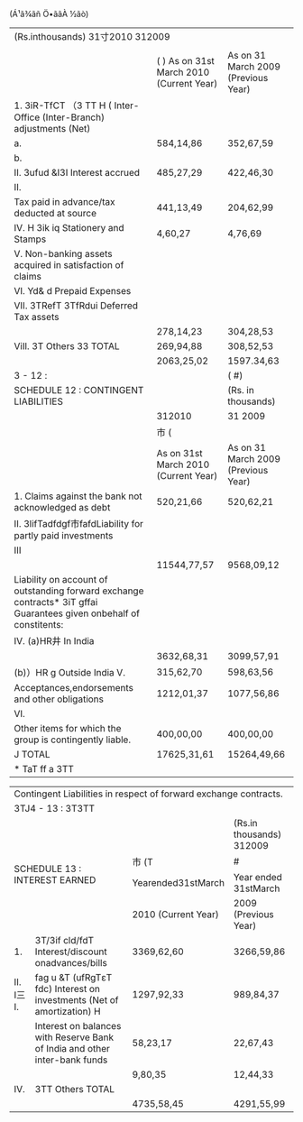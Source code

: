 (Á¹ã¾ãñ Ö•ããÀ ½ãò)  

<html><body><table><tr><td colspan="4">(Rs.inthousands) 31寸2010 312009</td></tr><tr><td colspan="4"></td></tr><tr><td colspan="2"></td><td> ( ) As on 31st March 2010 (Current Year)</td><td>As on 31 March 2009 (Previous Year)</td></tr><tr><td colspan="2">1. 3iR-TfCT （3 TT H ( Inter-Office (Inter-Branch) adjustments (Net)</td><td></td><td></td></tr><tr><td colspan="2">a.</td><td>584,14,86</td><td>352,67,59</td></tr><tr><td colspan="2">b.</td><td></td><td></td></tr><tr><td colspan="2">II. 3ufud &I3I Interest accrued</td><td>485,27,29</td><td>422,46,30</td></tr><tr><td colspan="2">II. </td><td></td><td></td></tr><tr><td colspan="2">Tax paid in advance/tax deducted at source</td><td>441,13,49</td><td>204,62,99</td></tr><tr><td colspan="2">IV. H 3ik iq Stationery and Stamps</td><td>4,60,27</td><td>4,76,69</td></tr><tr><td colspan="2">V. Non-banking assets acquired in satisfaction of claims</td><td></td><td></td></tr><tr><td colspan="2">VI. Yd& d Prepaid Expenses</td><td></td><td></td></tr><tr><td colspan="2">VII. 3TRefT 3TfRdui Deferred Tax assets</td><td></td><td></td></tr><tr><td colspan="2"></td><td>278,14,23</td><td>304,28,53</td></tr><tr><td colspan="2">ViIl. 3T Others 33 TOTAL</td><td>269,94,88</td><td>308,52,53</td></tr><tr><td colspan="2"></td><td>2063,25,02</td><td>1597.34,63</td></tr><tr><td colspan="2">3 - 12 : </td><td></td><td>( #)</td></tr><tr><td colspan="2">SCHEDULE 12 : CONTINGENT LIABILITIES</td><td></td><td>(Rs. in thousands)</td></tr><tr><td colspan="2"></td><td>312010</td><td>31 2009</td></tr><tr><td colspan="2"></td><td>市 ( </td><td></td></tr><tr><td colspan="2"></td><td>As on 31st March 2010 (Current Year)</td><td>As on 31 March 2009 (Previous Year)</td></tr><tr><td colspan="2">1. Claims against the bank not acknowledged as debt</td><td>520,21,66</td><td>520,62,21</td></tr><tr><td colspan="2">II. 3lifTadfdgf市fafdLiability for partly paid investments</td><td></td><td></td></tr><tr><td colspan="2">III </td><td></td><td></td></tr><tr><td colspan="2"></td><td>11544,77,57</td><td>9568,09,12</td></tr><tr><td colspan="2">Liability on account of outstanding forward exchange contracts* 3iT gffai Guarantees given onbehalf of constitents:</td><td></td><td></td></tr><tr><td colspan="2">IV. (a)HR井 In India</td><td></td><td></td></tr><tr><td colspan="2"></td><td>3632,68,31</td><td>3099,57,91</td></tr><tr><td colspan="2">(b)）HR g Outside India V.</td><td>315,62,70</td><td>598,63,56</td></tr><tr><td colspan="2">Acceptances,endorsements and other obligations</td><td>1212,01,37</td><td>1077,56,86</td></tr><tr><td colspan="2">VI.</td><td></td><td></td></tr><tr><td colspan="2">Other items for which the group is contingently liable.</td><td>400,00,00</td><td>400,00,00</td></tr><tr><td colspan="2">J TOTAL</td><td>17625,31,61</td><td>15264,49,66</td></tr><tr><td colspan="2">* TaT ff a  3TT</td><td></td><td></td></tr></table></body></html>  

<html><body><table><tr><td colspan="4">Contingent Liabilities in respect of forward exchange contracts.</td></tr><tr><td colspan="4">3TJ4 - 13 : 3T3TT</td></tr><tr><td rowspan="4" colspan="2">SCHEDULE 13 : INTEREST EARNED</td><td></td><td>(Rs.in thousands) 312009</td></tr><tr><td>市 (T </td><td>#   </td></tr><tr><td>Yearended31stMarch</td><td>Year ended 31stMarch</td></tr><tr><td>2010 (Current Year)</td><td>2009 (Previous Year)</td></tr><tr><td>1.</td><td>3T/3if cld/fdT Interest/discount onadvances/bills</td><td>3369,62,60</td><td>3266,59,86</td></tr><tr><td>II. I三I. </td><td>fag u &T (ufRgTεT fdc) Interest on investments (Net of amortization) H</td><td>1297,92,33</td><td>989,84,37</td></tr><tr><td></td><td>Interest on balances with Reserve Bank of India and other inter-bank funds</td><td>58,23,17</td><td>22,67,43</td></tr><tr><td rowspan="3">IV.</td><td></td><td>9,80,35</td><td>12,44,33</td></tr><tr><td>3TT Others TOTAL</td><td></td><td></td></tr><tr><td></td><td>4735,58,45</td><td>4291,55,99</td></tr></table></body></html>  